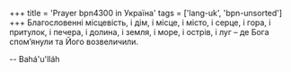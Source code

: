 +++
title = 'Prayer bpn4300 in Україна'
tags = ['lang-uk', 'bpn-unsorted']
+++
Благословенні місцевість, і дім, і місце, і місто, і серце, і гора, і притулок, і печера, і долина, і земля, і море, і острів, і луг – де Бога спом’янули та Його возвеличили.

-- Bahá'u'lláh
